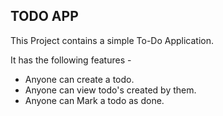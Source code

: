 ## TODO APP

This Project contains a simple To-Do Application.

It has the following features -
- Anyone can create a todo.
- Anyone can view todo's created by them.
- Anyone can Mark a todo as done.